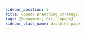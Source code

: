 ```yaml
---
sidebar_position: 5
title: Copado Branching Strategy
tags: [Managment, Git, Copado]
sidebar_class_name: disabled-page
---
```


